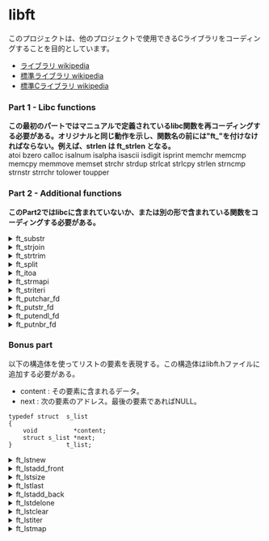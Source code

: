 # libft

このプロジェクトは、他のプロジェクトで使用できるCライブラリをコーディングすることを目的としています。
- [ライブラリ wikipedia](https://ja.wikipedia.org/wiki/%E3%83%A9%E3%82%A4%E3%83%96%E3%83%A9%E3%83%AA) 
- [標準ライブラリ wikipedia](https://ja.wikipedia.org/wiki/%E6%A8%99%E6%BA%96%E3%83%A9%E3%82%A4%E3%83%96%E3%83%A9%E3%83%AA) 
- [標準Cライブラリ wikipedia](https://ja.wikipedia.org/wiki/%E6%A8%99%E6%BA%96C%E3%83%A9%E3%82%A4%E3%83%96%E3%83%A9%E3%83%AA)


### Part 1 - Libc functions
**この最初のパートではマニュアルで定義されているlibc関数を再コーディングする必要がある。オリジナルと同じ動作を示し、関数名の前には"ft_"を付けなければならない。例えば、strlen は ft_strlen となる。**  
atoi bzero calloc isalnum isalpha isascii isdigit isprint memchr memcmp memcpy memmove memset strchr strdup strlcat strlcpy strlen strncmp strnstr strrchr tolower toupper

### Part 2 - Additional functions
**このPart2ではlibcに含まれていないか、または別の形で含まれている関数をコーディングする必要がある。**  
<details>
<summary>ft_substr</summary>

### description
文字列's'の複製を(malloc(3)を使って)確保して返す。
文字列はインデックス 'start' から始まり、最大サイズ 'len' である。
### return value
文字列's'の複製を確保して返す。 割り当てに失敗した場合はNULLを返す。
```
char	*ft_substr(char const *s, unsigned int start, size_t len);
```
</details>

<details>
<summary>ft_strjoin</summary>

### description
(malloc(3)を使って)'s1'と's2'を連結した新しい文字列を返す。
### return value
連結した新しい文字列を返します。割り当てに失敗した場合はNULLを返す。
```
char	*ft_strjoin(char const *s1, char const *s2);
```
</details>

<details>
<summary>ft_strtrim</summary>

### description
(malloc(3)を使って)'set'で指定された文字を文字列の最初と最後から削除した's1'のコピーを返す。
### return value
トリミングされた文字列を返す。
```
char	*ft_strtrim(char const *s1, char const *set);
```
</details>

<details>
<summary>ft_split</summary>

### description
(malloc(3)を使って)文字'c'を区切り文字として's'を分割して得られる文字列の配列を確保して返す。
配列の最後には NULL ポインタで終了しなければならない。
### return value
分割された新しい文字列の配列。分割に失敗した場合は NULLを返す。
```
char	**ft_split(char const *s, char c);
```
</details>

<details>
<summary>ft_itoa</summary>

### description
(malloc(3)を使って)引数として受け取った整数を文字列にして返す。負の数は処理しなければならない。
### return value
整数として受け取った'n'を文字列にして返す。割り当てに失敗した場合はNULLを返す。
```
char	*ft_itoa(int n);
```
</details>

<details>
<summary>ft_strmapi</summary>

### description
文字列's'の各文字に関数'f'を適用し、新しい文字列を作成する。（malloc(3)を使用）
### return value
関数f' を連続して適用して作成した文字列。 割り当てに失敗した場合はNULLを返す。
```
char	*ft_strmapi(char const *s, char (*f) (unsigned int, char));
```
</details>

<details>
<summary>ft_striteri</summary>

### description
引数として渡された文字列に関数'f'を適用し、必要に応じて変更する。
```
void	ft_striteri(char *s, void (*f)(unsigned int, char *));
```
</details>

<details>
<summary>ft_putchar_fd</summary>

### description
文字'c'を指定されたファイルディスクリプターに出力する。
```
void	ft_putchar_fd(char c, int fd);
```
</details>

<details>
<summary>ft_putstr_fd</summary>

### description
文字列's'を指定されたファイルディスクリプターに出力する。
```
void	ft_putstr_fd(char *s, int fd);
```
</details>

<details>
<summary>ft_putendl_fd</summary>

### description
文字列's'を指定されたファイルディスクリプターに出力する。その後に改行を入れる。
```
void	ft_putendl_fd(char *s, int fd);
```
</details>

<details>
<summary>ft_putnbr_fd</summary>

### description
整数'n'を指定されたファイルディスクリプターに出力する。
```
void	ft_putnbr_fd(int n, int fd);
```
</details>


### Bonus part
以下の構造体を使ってリストの要素を表現する。この構造体はlibft.hファイルに追加する必要がある。
- content	: その要素に含まれるデータ。
- next		: 次の要素のアドレス。最後の要素であればNULL。

```
typedef struct	s_list
{
    void          *content;
    struct s_list *next;
}				t_list;
```


<details>
<summary>ft_lstnew</summary>

### description
新しい要素を（malloc(3)で）確保して返す。変数 'content' は引数 'content' の値で初期化され、変数'next'はNULLで初期化される。
### return value
新しい要素を返す。
```
t_list	*ft_lstnew(void *content);
```
</details>

<details>
<summary>ft_lstadd_front</summary>

### description
要素'new'をリストの先頭に追加する。
```
void	ft_lstadd_front(t_list **lst, t_list *new);
```
</details>

<details>
<summary>ft_lstsize</summary>

### description
リストの要素数をカウントする。
### return value
要素数を返す。
```
int	ft_lstsize(t_list *lst);
```
</details>

<details>
<summary>ft_lstlast</summary>

### description
リストの最後の要素を返す。
### return value
リストの最後の要素を返す。
```
t_list	*ft_lstlast(t_list *lst);
```
</details>

<details>
<summary>ft_lstadd_back</summary>

### description
リストの最後に要素'new'を追加する。
```
void	ft_lstadd_back(t_list **lst, t_list *new);
```
</details>

<details>
<summary>ft_lstdelone</summary>

### description
データを削除する関数delを使いlstのcontentのデータを削除する。
content削除後、リストをfreeする。
nextはfreeしてはいけない。
```
void	ft_lstdelone(t_list *lst, void (*del)(void *));
```
</details>

<details>
<summary>ft_lstclear</summary>

### description
指定された要素すべてを削除する関数delを使用し、freeする。
最後にnextがさすポインタをNULLに設定する必要がある。
```
void	ft_lstclear(t_list **lst, void (*del)(void*));
```
</details>

<details>
<summary>ft_lstiter</summary>

### description
lstの各contentへ関数fを適用する。
```
void	ft_lstiter(t_list *lst, void (*f)(void *));
```
</details>

<details>
<summary>ft_lstmap</summary>

### description
lstの名contentに関数「f」を適用し、新しいリストを作成する。
del関数は必要に応じて、コンテンツを削除する。
### return value
新しいリスト。割り当てが失敗した場合はNULL。
```
t_list	*ft_lstmap(t_list *lst, void *(*f)(void *), void (*del)(void *));
```
</details>
